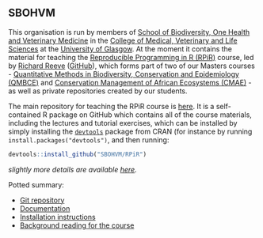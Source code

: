 ## SBOHVM

This organisation is run by members of [School of Biodiversity, One Health and Veterinary Medicine][sbohvm] in the
[College of Medical, Veterinary and Life Sciences][mvls] at the [University of Glasgow][uofg]. At the moment it
contains the material for teaching the [Reproducible Programming in R (RPiR)][rpir] course, led by [Richard Reeve][rr]
([GitHub][rr-gh]), which forms part of two of our Masters courses - [Quantitative Methods in Biodiversity, Conservation
and Epidemiology (QMBCE)][qmbce] and [Conservation Management of African Ecosystems (CMAE)][cmae] - as well as private
repositories created by our students.

The main repository for teaching the RPiR course is [here][rpir-gh]. It is a self-contained R package on GitHub which
contains all of the course materials, including the lectures and tutorial exercises, which can be installed by simply
installing the [`devtools`][devtools] package from CRAN (for instance by running `install.packages("devtools")`, and then
running:

```R
devtools::install_github("SBOHVM/RPiR")
```

*slightly more details are available [here][install].*

Potted summary:

- [Git repository][rpir-gh]
- [Documentation][rpir]
- [Installation instructions][install]
- [Background reading for the course][background]

[sbohvm]: https://www.gla.ac.uk/schools/sbohvm
[mvls]: https://www.gla.ac.uk/colleges/mvls
[uofg]: https://www.gla.ac.uk
[rr]: https://www.gla.ac.uk/people/richardreeve
[rr-gh]: https://github.com/richardreeve
[qmbce]: https://www.gla.ac.uk/postgraduate/taught/ecologyepidemiologyconservationbiology
[cmae]: https://www.gla.ac.uk/postgraduate/taught/conservationmanagementafricanecosystems
[rpir]: https://sbohvm.github.io/RPiR
[rpir-gh]: https://github.com/SBOHVM/RPiR
[devtools]: https://cran.r-project.org/web/packages/devtools/index.html
[install]: https://sbohvm.github.io/RPiR/articles/pages/install_RPiR.html
[background]: https://sbohvm.github.io/RPiR/articles/pages/reference.html
